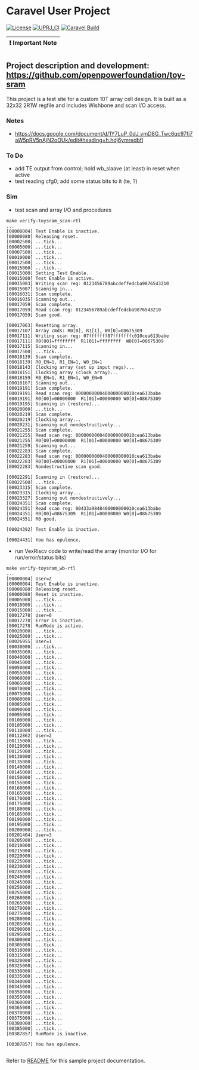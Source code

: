 # Caravel User Project

[![License](https://img.shields.io/badge/License-Apache%202.0-blue.svg)](https://opensource.org/licenses/Apache-2.0) [![UPRJ_CI](https://github.com/efabless/caravel_project_example/actions/workflows/user_project_ci.yml/badge.svg)](https://github.com/efabless/caravel_project_example/actions/workflows/user_project_ci.yml) [![Caravel Build](https://github.com/efabless/caravel_project_example/actions/workflows/caravel_build.yml/badge.svg)](https://github.com/efabless/caravel_project_example/actions/workflows/caravel_build.yml)

| :exclamation: Important Note            |
|-----------------------------------------|


## Project description and development: https://github.com/openpowerfoundation/toy-sram

This project is a test site for a custom 10T array cell design.  It is built as a 32x32 2R1W regfile and includes Wishbone and scan I/O access.

### Notes

* https://docs.google.com/document/d/1Y7LuP_0dJ_vmD8G_Twc6qc97fj7aW5pRV5nAjN2oOUk/edit#heading=h.hdj6ymredbfl

### To Do

* add TE output from control; hold wb_slaave (at least) in reset when active
* test reading cfg0; add some status bits to it (te, ?)

### Sim

* test scan and array I/O and procedures

```
make verify-toysram_scan-rtl
...
[00000004] Test Enable is inactive.
[00000080] Releasing reset.
[00002500] ...tick...
[00005000] ...tick...
[00007500] ...tick...
[00010000] ...tick...
[00012500] ...tick...
[00015000] ...tick...
[00015000] Setting Test Enable.
[00015000] Test Enable is active.
[00015003] Writing scan reg: 0123456789abcdeffedcba9876543210
[00015007] Scanning in...
[00016031] Scan complete.
[00016035] Scanning out...
[00017059] Scan complete.
[00017059] Read scan reg: 0123456789abcdeffedcba9876543210
[00017059] Scan good.

[00017063] Resetting array.
[00017107] Array cmds: R0[0], R1[1], W0[0]=08675309
[00017111] Writing scan reg: 07fffffff87fffffffc010cea613babe
[00017111] R0[00]=ffffffff  R1[01]=ffffffff  W0[0]=08675309
[00017115] Scanning in...
[00017500] ...tick...
[00018139] Scan complete.
[00018139] R0_EN=1, R1_EN=1, W0_EN=1
[00018143] Clocking array (set up input regs)...
[00018151] Clocking array (clock array)...
[00018159] R0_EN=1, R1_EN=1, W0_EN=0
[00018167] Scanning out...
[00019191] Scan complete.
[00019191] Read scan reg: 0000000000400000000010cea613babe
[00019191] R0[00]=00000000  R1[01]=00000000 W0[0]=08675309
[00019195] Scanning in (restore)...
[00020000] ...tick...
[00020219] Scan complete.
[00020219] Clocking array...
[00020231] Scanning out nondestructively...
[00021255] Scan complete.
[00021255] Read scan reg: 0000000000400000000010cea613babe
[00021255] R0[00]=00000000  R1[01]=00000000 W0[0]=08675309
[00021259] Scanning out...
[00022283] Scan complete.
[00022283] Read scan reg: 0000000000400000000010cea613babe
[00022283] R0[00]=00000000  R1[01]=00000000 W0[0]=08675309
[00022283] Nondestructive scan good.

[00022291] Scanning in (restore)...
[00022500] ...tick...
[00023315] Scan complete.
[00023315] Clocking array...
[00023327] Scanning out nondestructively...
[00024351] Scan complete.
[00024351] Read scan reg: 00433a9848400000000010cea613babe
[00024351] R0[00]=08675309  R1[01]=00000000 W0[0]=08675309
[00024351] R0 good.

[00024392] Test Enable is inactive.

[00024431] You has opulence.
```



* run VexRiscv code to write/read the array (monitor I/O for run/error/status bits)

```
make verify-toysram_wb-rtl
...
[00000004] User=Z
[00000004] Test Enable is inactive.
[00000080] Releasing reset.
[00000080] Reset is inactive.
[00005000] ...tick...
[00010000] ...tick...
[00015000] ...tick...
[00017278] User=0
[00017278] Error is inactive.
[00017278] RunMode is active.
[00020000] ...tick...
[00025000] ...tick...
[00026955] User=1
[00030000] ...tick...
[00035000] ...tick...
[00040000] ...tick...
[00045000] ...tick...
[00050000] ...tick...
[00055000] ...tick...
[00060000] ...tick...
[00065000] ...tick...
[00070000] ...tick...
[00075000] ...tick...
[00080000] ...tick...
[00085000] ...tick...
[00090000] ...tick...
[00095000] ...tick...
[00100000] ...tick...
[00105000] ...tick...
[00110000] ...tick...
[00112862] User=2
[00115000] ...tick...
[00120000] ...tick...
[00125000] ...tick...
[00130000] ...tick...
[00135000] ...tick...
[00140000] ...tick...
[00145000] ...tick...
[00150000] ...tick...
[00155000] ...tick...
[00160000] ...tick...
[00165000] ...tick...
[00170000] ...tick...
[00175000] ...tick...
[00180000] ...tick...
[00185000] ...tick...
[00190000] ...tick...
[00195000] ...tick...
[00200000] ...tick...
[00201404] User=3
[00205000] ...tick...
[00210000] ...tick...
[00215000] ...tick...
[00220000] ...tick...
[00225000] ...tick...
[00230000] ...tick...
[00235000] ...tick...
[00240000] ...tick...
[00245000] ...tick...
[00250000] ...tick...
[00255000] ...tick...
[00260000] ...tick...
[00265000] ...tick...
[00270000] ...tick...
[00275000] ...tick...
[00280000] ...tick...
[00285000] ...tick...
[00290000] ...tick...
[00295000] ...tick...
[00300000] ...tick...
[00305000] ...tick...
[00310000] ...tick...
[00315000] ...tick...
[00320000] ...tick...
[00325000] ...tick...
[00330000] ...tick...
[00335000] ...tick...
[00340000] ...tick...
[00345000] ...tick...
[00350000] ...tick...
[00355000] ...tick...
[00360000] ...tick...
[00365000] ...tick...
[00370000] ...tick...
[00375000] ...tick...
[00380000] ...tick...
[00385000] ...tick...
[00387857] RunMode is inactive.

[00387857] You has opulence.


```

Refer to [README](docs/source/index.rst) for this sample project documentation.
